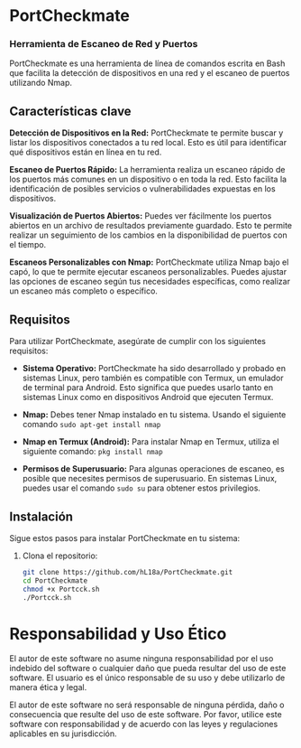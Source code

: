 # PortCheckmate #
### Herramienta de Escaneo de Red y Puertos ###

PortCheckmate es una herramienta de línea de comandos escrita en Bash que 
facilita la detección de dispositivos en una red y el escaneo de puertos utilizando Nmap.

## Características clave

**Detección de Dispositivos en la Red:** PortCheckmate te permite buscar y listar los 
dispositivos conectados a tu red local. Esto es útil para identificar qué dispositivos están en línea en tu red.

**Escaneo de Puertos Rápido:** La herramienta realiza un escaneo rápido de los puertos más
comunes en un dispositivo o en toda la red. Esto facilita la identificación de posibles 
servicios o vulnerabilidades expuestas en los dispositivos.

**Visualización de Puertos Abiertos:** Puedes ver fácilmente los puertos abiertos en un archivo 
de resultados previamente guardado. Esto te permite realizar un seguimiento de los cambios
en la disponibilidad de puertos con el tiempo.

**Escaneos Personalizables con Nmap:** PortCheckmate utiliza Nmap bajo el capó, lo que te
permite ejecutar escaneos personalizables. Puedes ajustar las opciones de escaneo según 
tus necesidades específicas, como realizar un escaneo más completo o específico.

## Requisitos

Para utilizar PortCheckmate, asegúrate de cumplir con los siguientes requisitos:

- **Sistema Operativo:** PortCheckmate ha sido desarrollado y probado en sistemas Linux,
 pero también es compatible con Termux, un emulador de terminal para Android. Esto significa
 que puedes usarlo tanto en sistemas Linux como en dispositivos Android que ejecuten Termux.

- **Nmap:** Debes tener Nmap instalado en tu sistema. Usando el siguiente comando ``sudo apt-get install nmap``

- **Nmap en Termux (Android):** Para instalar Nmap en Termux, utiliza el siguiente comando: `` pkg install nmap ``

- **Permisos de Superusuario:** Para algunas operaciones de escaneo, es posible que necesites
  permisos de superusuario. En sistemas Linux, puedes usar el comando `sudo su` para obtener estos privilegios.

## Instalación

Sigue estos pasos para instalar PortCheckmate en tu sistema:

1. Clona el repositorio:
   ```bash
   git clone https://github.com/hL18a/PortCheckmate.git
   cd PortCheckmate
   chmod +x Portcck.sh
   ./Portcck.sh
   
# Responsabilidad y Uso Ético
El autor de este software no asume ninguna responsabilidad por el uso indebido del 
software o cualquier daño que pueda resultar del uso de este software. El usuario es el único 
responsable de su uso y debe utilizarlo de manera ética y legal.

El autor de este software no será responsable de ninguna pérdida, daño o consecuencia que resulte del uso de este software.
Por favor, utilice este software con responsabilidad y de acuerdo con las leyes y regulaciones aplicables en su jurisdicción.


